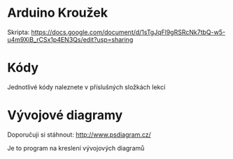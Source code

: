 # Arduino Kroužek
Skripta: https://docs.google.com/document/d/1sTgJqFl9gRSRcNk7tbQ-w5-u4m9XiB_rCSx1p4EN3Qs/edit?usp=sharing

# Kódy
Jednotlivé kódy naleznete v příslušných složkách lekcí

# Vývojové diagramy
Doporučuji si stáhnout: http://www.psdiagram.cz/

Je to program na kreslení vývojových diagramů
